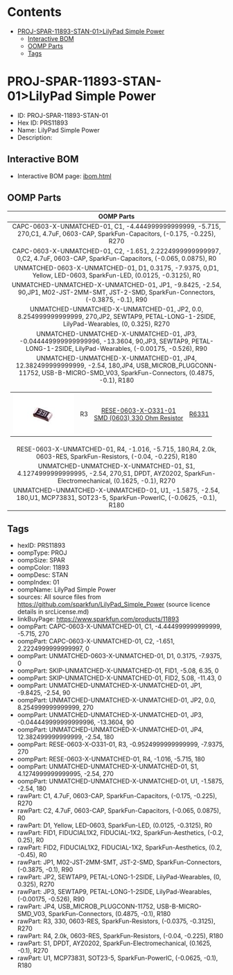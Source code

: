 



Contents
========

* [PROJ-SPAR-11893-STAN-01>LilyPad Simple Power](#proj-spar-11893-stan-01lilypad-simple-power)
	* [Interactive BOM](#interactive-bom)
	* [OOMP Parts](#oomp-parts)
	* [Tags](#tags)

# PROJ-SPAR-11893-STAN-01>LilyPad Simple Power

- ID: PROJ-SPAR-11893-STAN-01
- Hex ID: PRS11893
- Name: LilyPad Simple Power
- Description: 

## Interactive BOM

- Interactive BOM page: [ibom.html](kicad/bom/ibom.html)

## OOMP Parts
  

|OOMP Parts|
| :---: |
|CAPC-0603-X-UNMATCHED-01, C1, -4.444999999999999, -5.715, 270,C1, 4.7uF, 0603-CAP, SparkFun-Capacitors, (-0.175, -0.225), R270|
|CAPC-0603-X-UNMATCHED-01, C2, -1.651, 2.2224999999999997, 0,C2, 4.7uF, 0603-CAP, SparkFun-Capacitors, (-0.065, 0.0875), R0|
|UNMATCHED-0603-X-UNMATCHED-01, D1, 0.3175, -7.9375, 0,D1, Yellow, LED-0603, SparkFun-LED, (0.0125, -0.3125), R0|
|UNMATCHED-UNMATCHED-X-UNMATCHED-01, JP1, -9.8425, -2.54, 90,JP1, M02-JST-2MM-SMT, JST-2-SMD, SparkFun-Connectors, (-0.3875, -0.1), R90|
|UNMATCHED-UNMATCHED-X-UNMATCHED-01, JP2, 0.0, 8.254999999999999, 270,JP2, SEWTAP9, PETAL-LONG-1-2SIDE, LilyPad-Wearables, (0, 0.325), R270|
|UNMATCHED-UNMATCHED-X-UNMATCHED-01, JP3, -0.044449999999999996, -13.3604, 90,JP3, SEWTAP9, PETAL-LONG-1-2SIDE, LilyPad-Wearables, (-0.00175, -0.526), R90|
|UNMATCHED-UNMATCHED-X-UNMATCHED-01, JP4, 12.382499999999999, -2.54, 180,JP4, USB_MICROB_PLUGCONN-11752, USB-B-MICRO-SMD_V03, SparkFun-Connectors, (0.4875, -0.1), R180|
|<table><tr><td>![RESE-0603-X-O331-01](https://raw.githubusercontent.com/oomlout/oomlout_OOMP_parts/main/RESE-0603-X-O331-01/image_140.jpg)</td><td> R3</td><td>[RESE-0603-X-O331-01<br>SMD (0603) 330 Ohm Resistor](https://github.com/oomlout/oomlout_OOMP_parts/tree/main/RESE-0603-X-O331-01/)</td><td>[R6331](https://github.com/oomlout/oomlout_OOMP_parts/tree/main/RESE-0603-X-O331-01/)</td></tr></table>|
|RESE-0603-X-UNMATCHED-01, R4, -1.016, -5.715, 180,R4, 2.0k, 0603-RES, SparkFun-Resistors, (-0.04, -0.225), R180|
|UNMATCHED-UNMATCHED-X-UNMATCHED-01, S1, 4.1274999999999995, -2.54, 270,S1, DPDT, AYZ0202, SparkFun-Electromechanical, (0.1625, -0.1), R270|
|UNMATCHED-UNMATCHED-X-UNMATCHED-01, U1, -1.5875, -2.54, 180,U1, MCP73831, SOT23-5, SparkFun-PowerIC, (-0.0625, -0.1), R180|

## Tags

- hexID: PRS11893
- oompType: PROJ
- oompSize: SPAR
- oompColor: 11893
- oompDesc: STAN
- oompIndex: 01
- oompName: LilyPad Simple Power
- sources: All source files from https://github.com/sparkfun/LilyPad_Simple_Power (source licence details in srcLicense.md)
- linkBuyPage: https://www.sparkfun.com/products/11893
- oompPart: CAPC-0603-X-UNMATCHED-01, C1, -4.444999999999999, -5.715, 270
- oompPart: CAPC-0603-X-UNMATCHED-01, C2, -1.651, 2.2224999999999997, 0
- oompPart: UNMATCHED-0603-X-UNMATCHED-01, D1, 0.3175, -7.9375, 0
- oompPart: SKIP-UNMATCHED-X-UNMATCHED-01, FID1, -5.08, 6.35, 0
- oompPart: SKIP-UNMATCHED-X-UNMATCHED-01, FID2, 5.08, -11.43, 0
- oompPart: UNMATCHED-UNMATCHED-X-UNMATCHED-01, JP1, -9.8425, -2.54, 90
- oompPart: UNMATCHED-UNMATCHED-X-UNMATCHED-01, JP2, 0.0, 8.254999999999999, 270
- oompPart: UNMATCHED-UNMATCHED-X-UNMATCHED-01, JP3, -0.044449999999999996, -13.3604, 90
- oompPart: UNMATCHED-UNMATCHED-X-UNMATCHED-01, JP4, 12.382499999999999, -2.54, 180
- oompPart: RESE-0603-X-O331-01, R3, -0.9524999999999999, -7.9375, 270
- oompPart: RESE-0603-X-UNMATCHED-01, R4, -1.016, -5.715, 180
- oompPart: UNMATCHED-UNMATCHED-X-UNMATCHED-01, S1, 4.1274999999999995, -2.54, 270
- oompPart: UNMATCHED-UNMATCHED-X-UNMATCHED-01, U1, -1.5875, -2.54, 180
- rawPart: C1, 4.7uF, 0603-CAP, SparkFun-Capacitors, (-0.175, -0.225), R270
- rawPart: C2, 4.7uF, 0603-CAP, SparkFun-Capacitors, (-0.065, 0.0875), R0
- rawPart: D1, Yellow, LED-0603, SparkFun-LED, (0.0125, -0.3125), R0
- rawPart: FID1, FIDUCIAL1X2, FIDUCIAL-1X2, SparkFun-Aesthetics, (-0.2, 0.25), R0
- rawPart: FID2, FIDUCIAL1X2, FIDUCIAL-1X2, SparkFun-Aesthetics, (0.2, -0.45), R0
- rawPart: JP1, M02-JST-2MM-SMT, JST-2-SMD, SparkFun-Connectors, (-0.3875, -0.1), R90
- rawPart: JP2, SEWTAP9, PETAL-LONG-1-2SIDE, LilyPad-Wearables, (0, 0.325), R270
- rawPart: JP3, SEWTAP9, PETAL-LONG-1-2SIDE, LilyPad-Wearables, (-0.00175, -0.526), R90
- rawPart: JP4, USB_MICROB_PLUGCONN-11752, USB-B-MICRO-SMD_V03, SparkFun-Connectors, (0.4875, -0.1), R180
- rawPart: R3, 330, 0603-RES, SparkFun-Resistors, (-0.0375, -0.3125), R270
- rawPart: R4, 2.0k, 0603-RES, SparkFun-Resistors, (-0.04, -0.225), R180
- rawPart: S1, DPDT, AYZ0202, SparkFun-Electromechanical, (0.1625, -0.1), R270
- rawPart: U1, MCP73831, SOT23-5, SparkFun-PowerIC, (-0.0625, -0.1), R180
